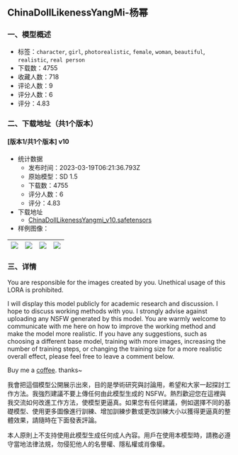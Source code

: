 ## ChinaDollLikenessYangMi-杨幂
### 一、模型概述

- 标签：`character`, `girl`, `photorealistic`, `female`, `woman`, `beautiful`, `realistic`, `real person`
- 下载数：4755
- 收藏人数：718
- 评论人数：9
- 评分人数：6
- 评分：4.83

### 二、下载地址（共1个版本）

#### [版本1/共1个版本] v10

- 统计数据
  - 发布时间：2023-03-19T06:21:36.793Z
  - 原始模型：SD 1.5
  - 下载数：4755
  - 评分人数：6
  - 评分：4.83
- 下载地址
  - [ChinaDollLikenessYangmi_v10.safetensors](https://civitai.com/api/download/models/25492)
- 样例图像：

| <img src="https://image.civitai.com/xG1nkqKTMzGDvpLrqFT7WA/ee4bff63-e53c-4884-9162-4895a7b46200/width=450/279763.jpeg" /> | <img src="https://image.civitai.com/xG1nkqKTMzGDvpLrqFT7WA/8db69722-4218-4eaf-e7ca-5a0424ed5700/width=450/279771.jpeg" /> | <img src="https://image.civitai.com/xG1nkqKTMzGDvpLrqFT7WA/f23ba6bf-ff84-4d02-76c2-bfb0ceff1b00/width=450/279770.jpeg" /> | <img src="https://image.civitai.com/xG1nkqKTMzGDvpLrqFT7WA/670ad1b4-9028-42d9-21b7-41312a306d00/width=450/279769.jpeg" /> |
| ---- | ---- | ---- | ---- |


### 三、详情
<p>You are responsible for the images created by you. Unethical usage of this LORA is prohibited.</p><p></p><p>I will display this model publicly for academic research and discussion. I hope to discuss working methods with you. I strongly advise against uploading any NSFW generated by this model. You are warmly welcome to communicate with me here on how to improve the working method and make the model more realistic. If you have any suggestions, such as choosing a different base model, training with more images, increasing the number of training steps, or changing the training size for a more realistic overall effect, please feel free to leave a comment below.</p><p></p><p>Buy me a <a target="_blank" rel="ugc" href="https://www.buymeacoffee.com/iiruumt0712">coffee</a>. thanks~</p><p></p><p>我會把這個模型公開展示出來，目的是學術研究與討論用，希望和大家一起探討工作方法。我強烈建議不要上傳任何由此模型生成的 NSFW。熱烈歡迎您在這裡與我交流如何改進工作方法，使模型更逼真。如果您有任何建議，例如選擇不同的基礎模型、使用更多圖像進行訓練、增加訓練步數或更改訓練大小以獲得更逼真的整體效果，請隨時在下面發表評論。</p><p></p><p>本人原則上不支持使用此模型生成任何成人內容。用戶在使用本模型時，請務必遵守當地法律法規，勿侵犯他人的名譽權、隱私權或肖像權。</p>